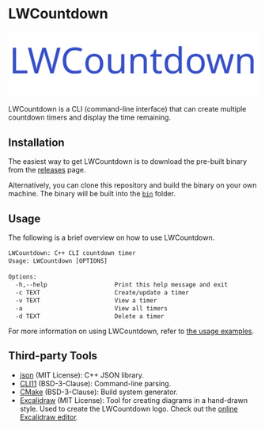 # LWCountdown

![LWCountdown logo](docs/images/LWCountdown_Excalidraw.svg)

LWCountdown is a CLI (command-line interface) that can create multiple countdown
timers and display the time remaining.

## Installation

The easiest way to get LWCountdown is to download the pre-built binary from the
[releases](https://github.com/leeway64/LWCountdown/releases) page.

Alternatively, you can clone this repository and build the binary on your own machine. The binary
will be built into the [`bin`](bin) folder.


## Usage

The following is a brief overview on how to use LWCountdown.

```
LWCountdown: C++ CLI countdown timer
Usage: LWCountdown [OPTIONS]

Options:
  -h,--help                   Print this help message and exit
  -c TEXT                     Create/update a timer
  -v TEXT                     View a timer
  -a                          View all timers
  -d TEXT                     Delete a timer
```

For more information on using LWCountdown, refer to [the usage examples](docs/README.md).

## Third-party Tools

- [json](https://github.com/nlohmann/json) (MIT License): C++ JSON library.
- [CLI11](https://github.com/CLIUtils/CLI11) (BSD-3-Clause): Command-line parsing.
- [CMake](https://cmake.org/) (BSD-3-Clause): Build system generator.
- [Excalidraw](https://github.com/excalidraw/excalidraw) (MIT License): Tool for creating diagrams
  in a hand-drawn style. Used to create the LWCountdown logo. Check out the
  [online Excalidraw editor](https://excalidraw.com/).
